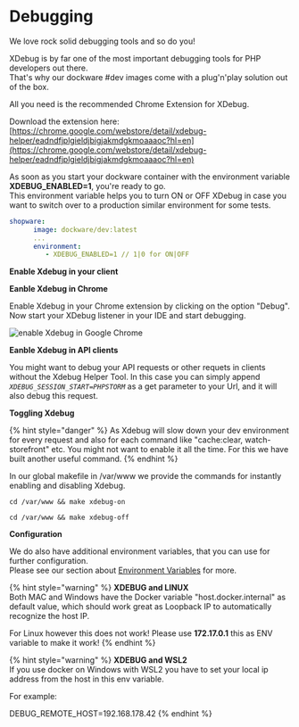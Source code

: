 # Debugging

We love rock solid debugging tools and so do you!

XDebug is by far one of the most important debugging tools for PHP developers out there.\
That's why our dockware #dev images come with a plug'n'play solution out of the box.

All you need is the recommended Chrome Extension for XDebug.

Download the extension here:\
[https://chrome.google.com/webstore/detail/xdebug-helper/eadndfjplgieldjbigjakmdgkmoaaaoc?hl=en](https://chrome.google.com/webstore/detail/xdebug-helper/eadndfjplgieldjbigjakmdgkmoaaaoc?hl=en)

As soon as you start your dockware container with the environment variable **XDEBUG\_ENABLED=1**, you're ready to go.\
This environment variable helps you to turn ON or OFF XDebug in case you want to switch over to a production similar environment for some tests.

```yaml
shopware:
      image: dockware/dev:latest
      ...
      environment:
         - XDEBUG_ENABLED=1 // 1|0 for ON|OFF
```

**Enable Xdebug in your client**

**Eanble Xdebug in Chrome**

Enable Xdebug in your Chrome extension by clicking on the option "Debug".\
Now start your XDebug listener in your IDE and start debugging.

![enable Xdebug in Google Chrome](../.gitbook/assets/xdebug-enable-in-chrome.png)

**Eanble Xdebug in API clients**

You might want to debug your API requests or other requets in clients without the Xdebug Helper Tool. In this case you can simply append _`XDEBUG_SESSION_START=PHPSTORM`_ as a get parameter to your Url, and it will also debug this request.

**Toggling Xdebug**

{% hint style="danger" %}
As Xdebug will slow down your dev environment for every request and also for each command like "cache:clear, watch-storefront" etc. You might not want to enable it all the time. For this we have built another useful command.
{% endhint %}

In our global makefile in /var/www we provide the commands for instantly enabling and disabling Xdebug.

`cd /var/www && make xdebug-on`

`cd /var/www && make xdebug-off`

**Configuration**

We do also have additional environment variables, that you can use for further configuration.\
Please see our section about [Environment Variables](environment-variables.md) for more.

{% hint style="warning" %}
**XDEBUG and LINUX**\
Both MAC and Windows have the Docker variable "host.docker.internal" as default value, which should work great as Loopback IP to automatically recognize the host IP.

For Linux however this does not work! Please use **172.17.0.1** this as ENV variable to make it work!
{% endhint %}

{% hint style="warning" %}
**XDEBUG and WSL2**\
If you use docker on Windows with WSL2 you have to set your local ip address from the host in this env variable.

For example:&#x20;

DEBUG\_REMOTE\_HOST=192.168.178.42
{% endhint %}
